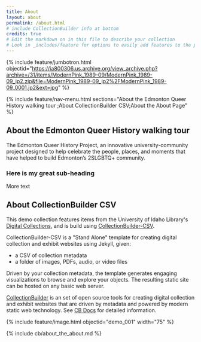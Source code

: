 ```yaml
---
title: About
layout: about
permalink: /about.html
# include CollectionBuilder info at bottom
credits: true
# Edit the markdown on in this file to describe your collection
# Look in _includes/feature for options to easily add features to the page
---
```


{% include feature/jumbotron.html objectid="https://ia800306.us.archive.org/view_archive.php?archive=/31/items/ModernPink_1989-09/ModernPink_1989-09_jp2.zip&file=ModernPink_1989-09_jp2%2FModernPink_1989-09_0001.jp2&ext=jpg" %} 

{% include feature/nav-menu.html sections="About the Edmonton Queer History walking tour ;About CollectionBuilder CSV;About the About Page" %}

## About the Edmonton Queer History walking tour 
The Edmonton Queer History Project, an innovative university-community project designed to help celebrate the people, places, and moments that have helped to build Edmonton’s 2SLGBTQ+ community. 
### Here is my great sub-heading
More text 

## About CollectionBuilder CSV

This demo collection features items from the University of Idaho Library's [Digital Collections](https://www.lib.uidaho.edu/digital/), and is build using [CollectionBuilder-CSV](https://github.com/CollectionBuilder/collectionbuilder-csv).

CollectionBuilder-CSV is a "Stand Alone" template for creating digital collection and exhibit websites using Jekyll, given:

- a CSV of collection metadata
- a folder of images, PDFs, audio, or video files

Driven by your collection metadata, the template generates engaging visualizations to browse and explore your objects.
The resulting static site can be hosted on any basic web server.

[CollectionBuilder](https://github.com/CollectionBuilder/) is an set of open source tools for creating digital collection and exhibit websites that are driven by metadata and powered by modern static web technology.
See [CB Docs](https://collectionbuilder.github.io/cb-docs/) for detailed information.

{% include feature/image.html objectid="demo_001" width="75" %} 

<!-- IMPORTANT!!! DELETE this comment and the include below when you are finished editing this page for your collection. The include below introduces about page features. They will show up on your collection's about page until you delete it.  -->
{% include cb/about_the_about.md %} 
